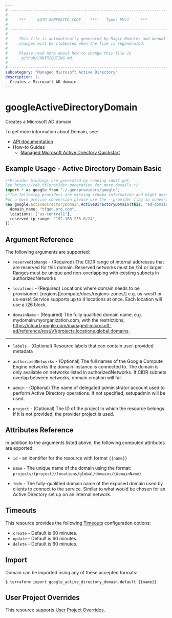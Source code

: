 ```yaml
---
# ----------------------------------------------------------------------------
#
#     ***     AUTO GENERATED CODE    ***    Type: MMv1     ***
#
# ----------------------------------------------------------------------------
#
#     This file is automatically generated by Magic Modules and manual
#     changes will be clobbered when the file is regenerated.
#
#     Please read more about how to change this file in
#     .github/CONTRIBUTING.md.
#
# ----------------------------------------------------------------------------
subcategory: "Managed Microsoft Active Directory"
description: |-
  Creates a Microsoft AD domain
---
```


# googleActiveDirectoryDomain

Creates a Microsoft AD domain

To get more information about Domain, see:

* [API documentation](https://cloud.google.com/managed-microsoft-ad/reference/rest/v1/projects.locations.global.domains)
* How-to Guides
  * [Managed Microsoft Active Directory Quickstart](https://cloud.google.com/managed-microsoft-ad/docs/quickstarts)

## Example Usage - Active Directory Domain Basic

```typescript
/*Provider bindings are generated by running cdktf get.
See https://cdk.tf/provider-generation for more details.*/
import * as google from "./.gen/providers/google";
/*The following providers are missing schema information and might need manual adjustments to synthesize correctly: google.
For a more precise conversion please use the --provider flag in convert.*/
new google.activeDirectoryDomain.ActiveDirectoryDomain(this, "ad-domain", {
  domain_name: "tfgen.org.com",
  locations: ["us-central1"],
  reserved_ip_range: "192.168.255.0/24",
});

```

## Argument Reference

The following arguments are supported:

*   `reservedIpRange` -
    (Required)
    The CIDR range of internal addresses that are reserved for this domain. Reserved networks must be /24 or larger.
    Ranges must be unique and non-overlapping with existing subnets in authorizedNetworks

*   `locations` -
    (Required)
    Locations where domain needs to be provisioned. \[regions]\[compute/docs/regions-zones/]
    e.g. us-west1 or us-east4 Service supports up to 4 locations at once. Each location will use a /26 block.

*   `domainName` -
    (Required)
    The fully qualified domain name. e.g. mydomain.myorganization.com, with the restrictions,
    https://cloud.google.com/managed-microsoft-ad/reference/rest/v1/projects.locations.global.domains.

***

*   `labels` -
    (Optional)
    Resource labels that can contain user-provided metadata

*   `authorizedNetworks` -
    (Optional)
    The full names of the Google Compute Engine networks the domain instance is connected to. The domain is only available on networks listed in authorizedNetworks.
    If CIDR subnets overlap between networks, domain creation will fail.

*   `admin` -
    (Optional)
    The name of delegated administrator account used to perform Active Directory operations.
    If not specified, setupadmin will be used.

*   `project` - (Optional) The ID of the project in which the resource belongs.
    If it is not provided, the provider project is used.

## Attributes Reference

In addition to the arguments listed above, the following computed attributes are exported:

*   `id` - an identifier for the resource with format `{{name}}`

*   `name` -
    The unique name of the domain using the format: `projects/{project}/locations/global/domains/{domainName}`.

*   `fqdn` -
    The fully-qualified domain name of the exposed domain used by clients to connect to the service.
    Similar to what would be chosen for an Active Directory set up on an internal network.

## Timeouts

This resource provides the following
[Timeouts](https://developer.hashicorp.com/terraform/plugin/sdkv2/resources/retries-and-customizable-timeouts) configuration options:

* `create` - Default is 60 minutes.
* `update` - Default is 60 minutes.
* `delete` - Default is 60 minutes.

## Import

Domain can be imported using any of these accepted formats:

```console
$ terraform import google_active_directory_domain.default {{name}}
```

## User Project Overrides

This resource supports [User Project Overrides](https://registry.terraform.io/providers/hashicorp/google/latest/docs/guides/provider_reference#user_project_override).
